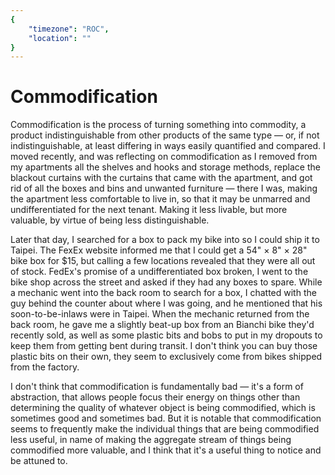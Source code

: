 ```yaml
---
{
	"timezone": "ROC",
	"location": ""
}
---
```

# Commodification

Commodification is the process of turning something into commodity, a product indistinguishable from other products of the same type — or, if not indistinguishable, at least differing in ways easily quantified and compared. I moved recently, and was reflecting on commodification as I removed from my apartments all the shelves and hooks and storage methods, replace the blackout curtains with the curtains that came with the apartment, and got rid of all the boxes and bins and unwanted furniture — there I was, making the apartment less comfortable to live in, so that it may be unmarred and undifferentiated for the next tenant. Making it less livable, but more valuable, by virtue of being less distinguishable.

Later that day, I searched for a box to pack my bike into so I could ship it to Taipei. The FexEx website informed me that I could get a 54" × 8" × 28" bike box for $15, but calling a few locations revealed that they were all out of stock. FedEx's promise of a undifferentiated box broken, I went to the bike shop across the street and asked if they had any boxes to spare. While a mechanic went into the back room to search for a box, I chatted with the guy behind the counter about where I was going, and he mentioned that his soon-to-be-inlaws were in Taipei. When the mechanic returned from the back room, he gave me a slightly beat-up box from an Bianchi bike they'd recently sold, as well as some plastic bits and bobs to put in my dropouts to keep them from getting bent during transit. I don't think you can buy those plastic bits on their own, they seem to exclusively come from bikes shipped from the factory.

I don't think that commodification is fundamentally bad — it's a form of abstraction, that allows people focus their energy on things other than determining the quality of whatever object is being commodified, which is sometimes good and sometimes bad. But it is notable that commodification seems to frequently make the individual things that are being commodified less useful, in name of making the aggregate stream of things being commodified more valuable, and I think that it's a useful thing to notice and be attuned to.
